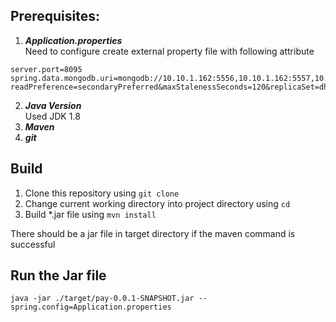 ## Prerequisites:

1. **_Application.properties_**<br/>
   Need to configure create external property file with following attribute

```
server.port=8095
spring.data.mongodb.uri=mongodb://10.10.1.162:5556,10.10.1.162:5557,10.10.1.162:5558/dhamaka?readPreference=secondaryPreferred&maxStalenessSeconds=120&replicaSet=dhamaka_dev_rs
```

2. **_Java Version_**<br/>
   Used JDK 1.8
3. **_Maven_**
4. **_git_**

## Build

1. Clone this repository using `git clone`
2. Change current working directory into project directory using `cd`
3. Build \*.jar file using `mvn install`

There should be a jar file in target directory if the maven command is successful

## Run the Jar file


`java -jar ./target/pay-0.0.1-SNAPSHOT.jar --spring.config=Application.properties`

